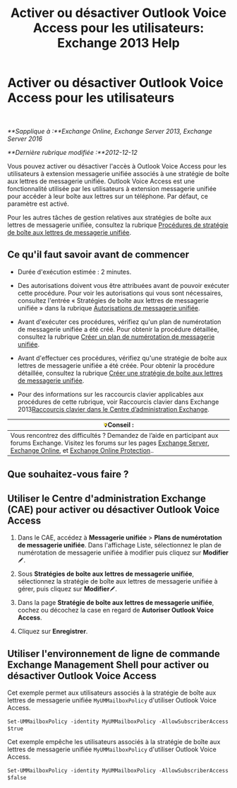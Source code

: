 ﻿---
title: 'Activer ou désactiver Outlook Voice Access pour les utilisateurs: Exchange 2013 Help'
TOCTitle: Activer ou désactiver Outlook Voice Access pour les utilisateurs
ms:assetid: c0c244a0-ad2f-4adf-bc1f-1d55fd7ea2d5
ms:mtpsurl: https://technet.microsoft.com/fr-fr/library/Dd351106(v=EXCHG.150)
ms:contentKeyID: 52057170
ms.date: 05/23/2018
mtps_version: v=EXCHG.150
ms.translationtype: MT
---

# Activer ou désactiver Outlook Voice Access pour les utilisateurs

 

_**Sapplique à :**Exchange Online, Exchange Server 2013, Exchange Server 2016_

_**Dernière rubrique modifiée :**2012-12-12_

Vous pouvez activer ou désactiver l'accès à Outlook Voice Access pour les utilisateurs à extension messagerie unifiée associés à une stratégie de boîte aux lettres de messagerie unifiée. Outlook Voice Access est une fonctionnalité utilisée par les utilisateurs à extension messagerie unifiée pour accéder à leur boîte aux lettres sur un téléphone. Par défaut, ce paramètre est activé.

Pour les autres tâches de gestion relatives aux stratégies de boîte aux lettres de messagerie unifiée, consultez la rubrique [Procédures de stratégie de boîte aux lettres de messagerie unifiée](um-mailbox-policy-procedures-exchange-2013-help.md).

## Ce qu'il faut savoir avant de commencer

  - Durée d'exécution estimée : 2 minutes.

  - Des autorisations doivent vous être attribuées avant de pouvoir exécuter cette procédure. Pour voir les autorisations qui vous sont nécessaires, consultez l'entrée « Stratégies de boîte aux lettres de messagerie unifiée » dans la rubrique [Autorisations de messagerie unifiée](unified-messaging-permissions-exchange-2013-help.md).

  - Avant d'exécuter ces procédures, vérifiez qu'un plan de numérotation de messagerie unifiée a été créé. Pour obtenir la procédure détaillée, consultez la rubrique [Créer un plan de numérotation de messagerie unifiée](create-a-um-dial-plan-exchange-2013-help.md).

  - Avant d'effectuer ces procédures, vérifiez qu'une stratégie de boîte aux lettres de messagerie unifiée a été créée. Pour obtenir la procédure détaillée, consultez la rubrique [Créer une stratégie de boîte aux lettres de messagerie unifiée](create-a-um-mailbox-policy-exchange-2013-help.md).

  - Pour des informations sur les raccourcis clavier applicables aux procédures de cette rubrique, voir Raccourcis clavier dans Exchange 2013[Raccourcis clavier dans le Centre d’administration Exchange](keyboard-shortcuts-in-the-exchange-admin-center-exchange-online-protection-help.md).

<table>
<thead>
<tr class="header">
<th><img src="images/Bb125224.tip(EXCHG.150).gif" title="Conseil" alt="Conseil" />Conseil :</th>
</tr>
</thead>
<tbody>
<tr class="odd">
<td>Vous rencontrez des difficultés ? Demandez de l’aide en participant aux forums Exchange. Visitez les forums sur les pages <a href="https://go.microsoft.com/fwlink/p/?linkid=60612">Exchange Server</a>, <a href="https://go.microsoft.com/fwlink/p/?linkid=267542">Exchange Online</a>, et <a href="https://go.microsoft.com/fwlink/p/?linkid=285351">Exchange Online Protection</a>..</td>
</tr>
</tbody>
</table>


## Que souhaitez-vous faire ?

## Utiliser le Centre d'administration Exchange (CAE) pour activer ou désactiver Outlook Voice Access

1.  Dans le CAE, accédez à **Messagerie unifiée** \> **Plans de numérotation de messagerie unifiée**. Dans l'affichage Liste, sélectionnez le plan de numérotation de messagerie unifiée à modifier puis cliquez sur **Modifier**![Icône Modifier](images/Bb124582.6f53ccb2-1f13-4c02-bea0-30690e6ea71d(EXCHG.150).gif "Icône Modifier").

2.  Sous **Stratégies de boîte aux lettres de messagerie unifiée**, sélectionnez la stratégie de boîte aux lettres de messagerie unifiée à gérer, puis cliquez sur **Modifier**![Icône Modifier](images/Bb124582.6f53ccb2-1f13-4c02-bea0-30690e6ea71d(EXCHG.150).gif "Icône Modifier").

3.  Dans la page **Stratégie de boîte aux lettres de messagerie unifiée**, cochez ou décochez la case en regard de **Autoriser Outlook Voice Access**.

4.  Cliquez sur **Enregistrer**.

## Utiliser l'environnement de ligne de commande Exchange Management Shell pour activer ou désactiver Outlook Voice Access

Cet exemple permet aux utilisateurs associés à la stratégie de boîte aux lettres de messagerie unifiée `MyUMMailboxPolicy` d'utiliser Outlook Voice Access.

    Set-UMMailboxPolicy -identity MyUMMailboxPolicy -AllowSubscriberAccess $true

Cet exemple empêche les utilisateurs associés à la stratégie de boîte aux lettres de messagerie unifiée `MyUMMailboxPolicy` d'utiliser Outlook Voice Access.

    Set-UMMailboxPolicy -identity MyUMMailboxPolicy -AllowSubscriberAccess $false

